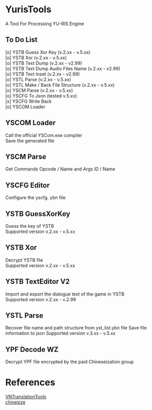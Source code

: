 # YurisTools
A Tool For Processing YU-RIS Engine  
## To Do List
[o] YSTB Guess Xor Key (v.2.xx - v.5.xx)   
[o] YSTB Xor (v.2.xx - v.5.xx)  
[o] YSTB Text Dump (v.2.xx - v2.99)  
[o] YSTB Text Dump Audio Files Name (v.2.xx - v2.99)  
[o] YSTB Text Inset (v.2.xx - v2.99)  
[o] YSTL Parse (v.2.xx - v.5.xx)  
[o] YSTL Make / Back File Structure (v.2.xx - v.5.xx)  
[o] YSCM Parse (v.2.xx - v.5.xx)  
[o] YSCFG To Json (tested v.5.xx)   
[x] YSCFG Write Back  
[o] YSCOM Loader

## YSCOM Loader
Call the official YSCom.exe compiler  
Save the generated file  

## YSCM Parse
Get Commands Opcode / Name and Args ID / Name

## YSCFG Editor
Configure the yscfg. ybn file  

## YSTB GuessXorKey
Guess the key of YSTB  
Supported version v.2.xx - v.5.xx  

## YSTB Xor
Decrypt YSTB file  
Supported version v.2.xx - v.5.xx  

## YSTB TextEditor V2
Import and export the dialogue text of the game in YSTB  
Supported version v.2.xx - v.2.99 

## YSTL Parse
Recover file name and path structure from yst_list.ybn file
Save file information to json
Supported version v.3.xx - v.5.xx  

## YPF Decode WZ
Decrypt YPF file encrypted by the paid Chineseization group  

# References
[VNTranslationTools](https://github.com/arcusmaximus/VNTranslationTools)  
[chinesize](https://github.com/regomne/chinesize)
